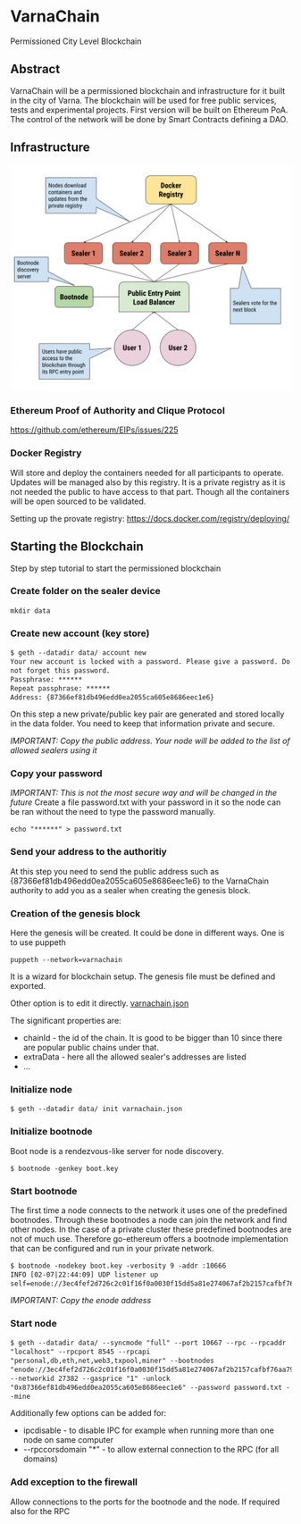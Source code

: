 # VarnaChain
Permissioned City Level Blockchain

## Abstract
VarnaChain will be a permissioned blockchain and infrastructure for it built in the city of Varna. The blockchain will be used for free public services, tests and experimental projects. First version will be built on Ethereum PoA. The control of the network will be done by Smart Contracts defining a DAO.  

## Infrastructure
![Infrastructure](media/infrastructure.svg)

### Ethereum Proof of Authority and Clique Protocol
https://github.com/ethereum/EIPs/issues/225

### Docker Registry
Will store and deploy the containers needed for all participants to operate. Updates will be managed also by this registry. It is a private registry as it is not needed the public to have access to that part. Though all the containers will be open sourced to be validated.

Setting up the provate registry:
https://docs.docker.com/registry/deploying/

## Starting the Blockchain
Step by step tutorial to start the permissioned blockchain

### Create folder on the sealer device
```
mkdir data
```

### Create new account (key store)
```
$ geth --datadir data/ account new
Your new account is locked with a password. Please give a password. Do not forget this password.
Passphrase: ******
Repeat passphrase: ******
Address: {87366ef81db496edd0ea2055ca605e8686eec1e6}
```
On this step a new private/public key pair are generated and stored locally in the data folder. 
You need to keep that information private and secure.

_IMPORTANT: Copy the public address. Your node will be added to the list of allowed sealers using it_

### Copy your password 
_IMPORTANT: This is not the most secure way and will be changed in the future_
Create a file password.txt with your password in it so the node can be ran without the need to type the password manually.
```
echo "******" > password.txt
```

### Send your address to the authoritiy
At this step you need to send the public address such as {87366ef81db496edd0ea2055ca605e8686eec1e6} to the VarnaChain authority to add you as a sealer when creating the genesis block.

### Creation of the genesis block
Here the genesis will be created. It could be done in different ways.
One is to use puppeth
```
puppeth --network=varnachain
````
It is a wizard for blockchain setup. The genesis file must be defined and exported.

Other option is to edit it directly. 
[varnachain.json](https://github.com/CryptoVarna/VarnaChain/blob/master/varnachain.json)

The significant properties are:
* chainId - the id of the chain. It is good to be bigger than 10 since there are popular public chains under that.
* extraData - here all the allowed sealer's addresses are listed
* ...

### Initialize node
```
$ geth --datadir data/ init varnachain.json
```

### Initialize bootnode
Boot node is a rendezvous-like server for node discovery.
```
$ bootnode -genkey boot.key
```

### Start bootnode
The first time a node connects to the network it uses one of the predefined bootnodes. Through these bootnodes a node can join the network and find other nodes. In the case of a private cluster these predefined bootnodes are not of much use. Therefore go-ethereum offers a bootnode implementation that can be configured and run in your private network.
```
$ bootnode -nodekey boot.key -verbosity 9 -addr :10666
INFO [02-07|22:44:09] UDP listener up                          self=enode://3ec4fef2d726c2c01f16f0a0030f15dd5a81e274067af2b2157cafbf76aa79fa9c0be52c6664e80cc5b08162ede53279bd70ee10d024fe86613b0b09e1106c40@[::]:10666
```
_IMPORTANT: Copy the enode address_

### Start node
```
$ geth --datadir data/ --syncmode "full" --port 10667 --rpc --rpcaddr "localhost" --rpcport 8545 --rpcapi "personal,db,eth,net,web3,txpool,miner" --bootnodes "enode://3ec4fef2d726c2c01f16f0a0030f15dd5a81e274067af2b2157cafbf76aa79fa9c0be52c6664e80cc5b08162ede53279bd70ee10d024fe86613b0b09e1106c40@10.10.10.10:10666" --networkid 27382 --gasprice "1" -unlock "0x87366ef81db496edd0ea2055ca605e8686eec1e6" --password password.txt --mine
```
Additionally few options can be added for:
* ipcdisable - to disable IPC for example when running more than one node on same computer
* --rpccorsdomain "*" - to allow external connection to the RPC (for all domains)

### Add exception to the firewall
Allow connections to the ports for the bootnode and the node. If required also for the RPC 
